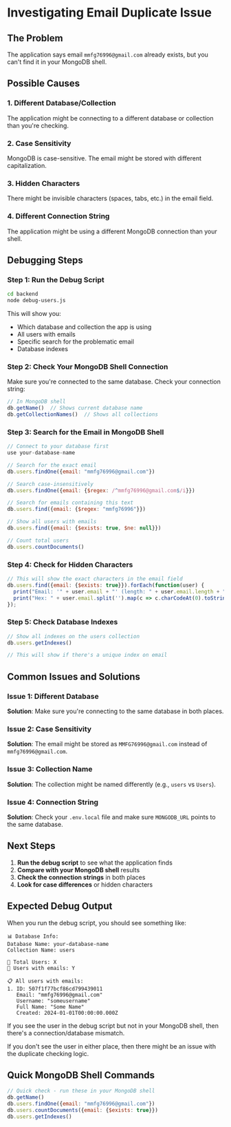 # Investigating Email Duplicate Issue

## The Problem
The application says email `mmfg76996@gmail.com` already exists, but you can't find it in your MongoDB shell.

## Possible Causes

### 1. **Different Database/Collection**
The application might be connecting to a different database or collection than you're checking.

### 2. **Case Sensitivity**
MongoDB is case-sensitive. The email might be stored with different capitalization.

### 3. **Hidden Characters**
There might be invisible characters (spaces, tabs, etc.) in the email field.

### 4. **Different Connection String**
The application might be using a different MongoDB connection than your shell.

## Debugging Steps

### Step 1: Run the Debug Script
```bash
cd backend
node debug-users.js
```

This will show you:
- Which database and collection the app is using
- All users with emails
- Specific search for the problematic email
- Database indexes

### Step 2: Check Your MongoDB Shell Connection
Make sure you're connected to the same database. Check your connection string:

```javascript
// In MongoDB shell
db.getName()  // Shows current database name
db.getCollectionNames()  // Shows all collections
```

### Step 3: Search for the Email in MongoDB Shell
```javascript
// Connect to your database first
use your-database-name

// Search for the exact email
db.users.findOne({email: "mmfg76996@gmail.com"})

// Search case-insensitively
db.users.findOne({email: {$regex: /^mmfg76996@gmail.com$/i}})

// Search for emails containing this text
db.users.find({email: {$regex: "mmfg76996"}})

// Show all users with emails
db.users.find({email: {$exists: true, $ne: null}})

// Count total users
db.users.countDocuments()
```

### Step 4: Check for Hidden Characters
```javascript
// This will show the exact characters in the email field
db.users.find({email: {$exists: true}}).forEach(function(user) {
  print("Email: '" + user.email + "' (length: " + user.email.length + ")");
  print("Hex: " + user.email.split('').map(c => c.charCodeAt(0).toString(16)).join(' '));
});
```

### Step 5: Check Database Indexes
```javascript
// Show all indexes on the users collection
db.users.getIndexes()

// This will show if there's a unique index on email
```

## Common Issues and Solutions

### Issue 1: Different Database
**Solution**: Make sure you're connecting to the same database in both places.

### Issue 2: Case Sensitivity
**Solution**: The email might be stored as `MMFG76996@gmail.com` instead of `mmfg76996@gmail.com`.

### Issue 3: Collection Name
**Solution**: The collection might be named differently (e.g., `users` vs `Users`).

### Issue 4: Connection String
**Solution**: Check your `.env.local` file and make sure `MONGODB_URL` points to the same database.

## Next Steps

1. **Run the debug script** to see what the application finds
2. **Compare with your MongoDB shell** results
3. **Check the connection strings** in both places
4. **Look for case differences** or hidden characters

## Expected Debug Output

When you run the debug script, you should see something like:

```
📊 Database Info:
Database Name: your-database-name
Collection Name: users

👥 Total Users: X
📧 Users with emails: Y

📋 All users with emails:
1. ID: 507f1f77bcf86cd799439011
   Email: "mmfg76996@gmail.com"
   Username: "someusername"
   Full Name: "Some Name"
   Created: 2024-01-01T00:00:00.000Z
```

If you see the user in the debug script but not in your MongoDB shell, then there's a connection/database mismatch.

If you don't see the user in either place, then there might be an issue with the duplicate checking logic.

## Quick MongoDB Shell Commands

```javascript
// Quick check - run these in your MongoDB shell
db.getName()
db.users.findOne({email: "mmfg76996@gmail.com"})
db.users.countDocuments({email: {$exists: true}})
db.users.getIndexes()
```

